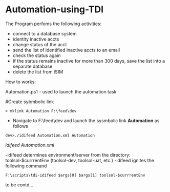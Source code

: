 # Automation-using-TDI
The Program perfoms the following activities:
- connect to a database system 
- identity inactive accts
- change status of the acct
- send the list of identified inactive accts to an email
- check the status again 
- if the status remains inactive for more than 300 days, save the list into a separate database
- delete the list from ISIM

How to works:

Automation.ps1 - used to launch the automation task

#Create sybmbolic link

`> mklink Automation F:\feed\dev`

- Navigate to F:\feed\dev and launch the sysmbolic link **Automation** as follows

`dev>./idifeed Automation.xml Automation`

*idifeed*
*Automation.xml*

-idifeed determines environment/server from the directory: toolsol-$currrentEnv (toolsol-dev, toolsol-uat, etc.)
-idifeed ignites the following command

`F:\scripts\tdi-idifeed $args[0] $args[1] toolsol-$currrentEnv`

to be contd...
